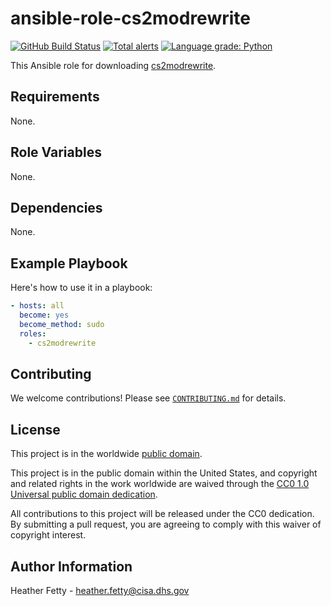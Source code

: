 # ansible-role-cs2modrewrite #

[![GitHub Build Status](https://github.com/cisagov/skeleton-ansible-role/workflows/build/badge.svg)](https://github.com/cisagov/skeleton-ansible-role/actions)
[![Total alerts](https://img.shields.io/lgtm/alerts/g/cisagov/skeleton-ansible-role.svg?logo=lgtm&logoWidth=18)](https://lgtm.com/projects/g/cisagov/skeleton-ansible-role/alerts/)
[![Language grade: Python](https://img.shields.io/lgtm/grade/python/g/cisagov/skeleton-ansible-role.svg?logo=lgtm&logoWidth=18)](https://lgtm.com/projects/g/cisagov/skeleton-ansible-role/context:python)

This Ansible role for downloading [cs2modrewrite](https://github.com/threatexpress/cs2modrewrite/blob/master/cs2modrewrite.py).

## Requirements ##

None.

## Role Variables ##

None.

<!--
| Variable | Description | Default | Required |
|----------|-------------|---------|----------|
| optional_variable | Describe its purpose. | `default_value` | No |
| required_variable | Describe its purpose. | n/a | Yes |
-->

## Dependencies ##

None.

## Example Playbook ##

Here's how to use it in a playbook:

```yaml
- hosts: all
  become: yes
  become_method: sudo
  roles:
    - cs2modrewrite
```

## Contributing ##

We welcome contributions!  Please see [`CONTRIBUTING.md`](CONTRIBUTING.md) for
details.

## License ##

This project is in the worldwide [public domain](LICENSE).

This project is in the public domain within the United States, and
copyright and related rights in the work worldwide are waived through
the [CC0 1.0 Universal public domain
dedication](https://creativecommons.org/publicdomain/zero/1.0/).

All contributions to this project will be released under the CC0
dedication. By submitting a pull request, you are agreeing to comply
with this waiver of copyright interest.

## Author Information ##

Heather Fetty - <heather.fetty@cisa.dhs.gov>
